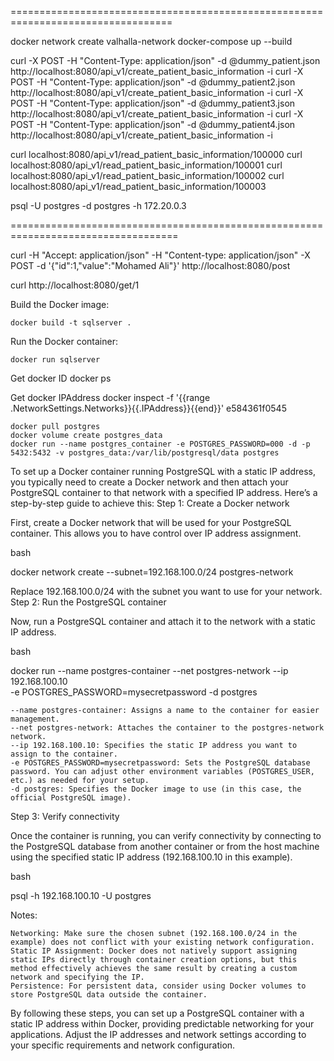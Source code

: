 ==================================================================================

docker network create valhalla-network
docker-compose up --build

curl -X POST -H "Content-Type: application/json" -d @dummy_patient.json http://localhost:8080/api_v1/create_patient_basic_information -i
curl -X POST -H "Content-Type: application/json" -d @dummy_patient2.json http://localhost:8080/api_v1/create_patient_basic_information -i
curl -X POST -H "Content-Type: application/json" -d @dummy_patient3.json http://localhost:8080/api_v1/create_patient_basic_information -i
curl -X POST -H "Content-Type: application/json" -d @dummy_patient4.json http://localhost:8080/api_v1/create_patient_basic_information -i

curl localhost:8080/api_v1/read_patient_basic_information/100000
curl localhost:8080/api_v1/read_patient_basic_information/100001
curl localhost:8080/api_v1/read_patient_basic_information/100002
curl localhost:8080/api_v1/read_patient_basic_information/100003

psql -U postgres -d postgres -h 172.20.0.3

===================================================================================

curl -H "Accept: application/json" -H "Content-type: application/json" -X POST -d '{"id":1,"value":"Mohamed Ali"}' http://localhost:8080/post


curl http://localhost:8080/get/1


Build the Docker image:

    docker build -t sqlserver .

Run the Docker container:

    docker run sqlserver

Get docker ID
    docker ps

Get docker IPAddress
    docker inspect -f '{{range .NetworkSettings.Networks}}{{.IPAddress}}{{end}}' e584361f0545



    docker pull postgres
    docker volume create postgres_data
    docker run --name postgres_container -e POSTGRES_PASSWORD=000 -d -p 5432:5432 -v postgres_data:/var/lib/postgresql/data postgres


To set up a Docker container running PostgreSQL with a static IP address, you typically need to create a Docker network and then attach your PostgreSQL container to that network with a specified IP address. Here’s a step-by-step guide to achieve this:
Step 1: Create a Docker network

First, create a Docker network that will be used for your PostgreSQL container. This allows you to have control over IP address assignment.

bash

docker network create --subnet=192.168.100.0/24 postgres-network

Replace 192.168.100.0/24 with the subnet you want to use for your network.
Step 2: Run the PostgreSQL container

Now, run a PostgreSQL container and attach it to the network with a static IP address.

bash

docker run --name postgres-container --net postgres-network --ip 192.168.100.10 \
    -e POSTGRES_PASSWORD=mysecretpassword -d postgres

    --name postgres-container: Assigns a name to the container for easier management.
    --net postgres-network: Attaches the container to the postgres-network network.
    --ip 192.168.100.10: Specifies the static IP address you want to assign to the container.
    -e POSTGRES_PASSWORD=mysecretpassword: Sets the PostgreSQL database password. You can adjust other environment variables (POSTGRES_USER, etc.) as needed for your setup.
    -d postgres: Specifies the Docker image to use (in this case, the official PostgreSQL image).

Step 3: Verify connectivity

Once the container is running, you can verify connectivity by connecting to the PostgreSQL database from another container or from the host machine using the specified static IP address (192.168.100.10 in this example).

bash

psql -h 192.168.100.10 -U postgres

Notes:

    Networking: Make sure the chosen subnet (192.168.100.0/24 in the example) does not conflict with your existing network configuration.
    Static IP Assignment: Docker does not natively support assigning static IPs directly through container creation options, but this method effectively achieves the same result by creating a custom network and specifying the IP.
    Persistence: For persistent data, consider using Docker volumes to store PostgreSQL data outside the container.

By following these steps, you can set up a PostgreSQL container with a static IP address within Docker, providing predictable networking for your applications. Adjust the IP addresses and network settings according to your specific requirements and network configuration.
